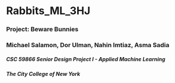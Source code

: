 # Rabbits_ML_3HJ
### Project: Beware Bunnies
### Michael Salamon, Dor Ulman, Nahin Imtiaz, Asma Sadia

##### CSC 59866 Senior Design Project I - Applied Machine Learning
##### The City College of New York
